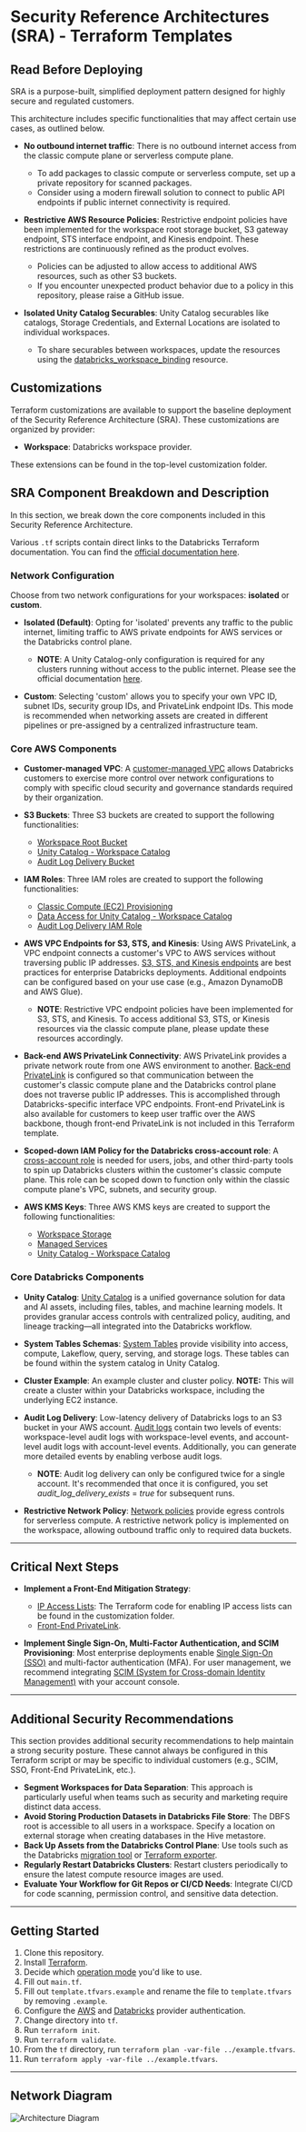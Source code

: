 # Security Reference Architectures (SRA) - Terraform Templates

## Read Before Deploying

SRA is a purpose-built, simplified deployment pattern designed for highly secure and regulated customers.

This architecture includes specific functionalities that may affect certain use cases, as outlined below.

- **No outbound internet traffic**: There is no outbound internet access from the classic compute plane or serverless compute plane.
    - To add packages to classic compute or serverless compute, set up a private repository for scanned packages.
    - Consider using a modern firewall solution to connect to public API endpoints if public internet connectivity is required.

- **Restrictive AWS Resource Policies**: Restrictive endpoint policies have been implemented for the workspace root storage bucket, S3 gateway endpoint, STS interface endpoint, and Kinesis endpoint. These restrictions are continuously refined as the product evolves.
    - Policies can be adjusted to allow access to additional AWS resources, such as other S3 buckets.
    - If you encounter unexpected product behavior due to a policy in this repository, please raise a GitHub issue.

- **Isolated Unity Catalog Securables**: Unity Catalog securables like catalogs, Storage Credentials, and External Locations are isolated to individual workspaces.
    - To share securables between workspaces, update the resources using the [databricks_workspace_binding](https://registry.terraform.io/providers/databricks/databricks/latest/docs/resources/workspace_binding) resource.

## Customizations

Terraform customizations are available to support the baseline deployment of the Security Reference Architecture (SRA). These customizations are organized by provider:

- **Workspace**: Databricks workspace provider.

These extensions can be found in the top-level customization folder.

## SRA Component Breakdown and Description

In this section, we break down the core components included in this Security Reference Architecture.

Various `.tf` scripts contain direct links to the Databricks Terraform documentation. You can find the [official documentation here](https://registry.terraform.io/providers/databricks/databricks/latest/docs).

### Network Configuration

Choose from two network configurations for your workspaces: **isolated** or **custom**.

- **Isolated (Default)**: Opting for 'isolated' prevents any traffic to the public internet, limiting traffic to AWS private endpoints for AWS services or the Databricks control plane.
   - **NOTE**: A Unity Catalog-only configuration is required for any clusters running without access to the public internet. Please see the official documentation [here](https://docs.databricks.com/aws/en/data-governance/unity-catalog/disable-hms).

- **Custom**: Selecting 'custom' allows you to specify your own VPC ID, subnet IDs, security group IDs, and PrivateLink endpoint IDs. This mode is recommended when networking assets are created in different pipelines or pre-assigned by a centralized infrastructure team.

### Core AWS Components

- **Customer-managed VPC**: A [customer-managed VPC](https://docs.databricks.com/administration-guide/cloud-configurations/aws/customer-managed-vpc.html) allows Databricks customers to exercise more control over network configurations to comply with specific cloud security and governance standards required by their organization.

- **S3 Buckets**: Three S3 buckets are created to support the following functionalities:
    - [Workspace Root Bucket](https://docs.databricks.com/en/admin/account-settings-e2/storage.html)
    - [Unity Catalog - Workspace Catalog](https://docs.databricks.com/en/catalogs/create-catalog.html)
    - [Audit Log Delivery Bucket](https://docs.databricks.com/aws/en/admin/account-settings-e2/audit-aws-storage)

- **IAM Roles**: Three IAM roles are created to support the following functionalities:
    - [Classic Compute (EC2) Provisioning](https://docs.databricks.com/en/admin/account-settings-e2/credentials.html)
    - [Data Access for Unity Catalog - Workspace Catalog](https://docs.databricks.com/en/connect/unity-catalog/cloud-storage/storage-credentials.html#step-1-create-an-iam-role)
    - [Audit Log Delivery IAM Role](https://docs.databricks.com/aws/en/admin/account-settings-e2/audit-aws-credentials)

- **AWS VPC Endpoints for S3, STS, and Kinesis**: Using AWS PrivateLink, a VPC endpoint connects a customer's VPC to AWS services without traversing public IP addresses. [S3, STS, and Kinesis endpoints](https://docs.databricks.com/administration-guide/cloud-configurations/aws/privatelink.html#step-5-add-vpc-endpoints-for-other-aws-services-recommended-but-optional) are best practices for enterprise Databricks deployments. Additional endpoints can be configured based on your use case (e.g., Amazon DynamoDB and AWS Glue).
    - **NOTE**: Restrictive VPC endpoint policies have been implemented for S3, STS, and Kinesis. To access additional S3, STS, or Kinesis resources via the classic compute plane, please update these resources accordingly.

- **Back-end AWS PrivateLink Connectivity**: AWS PrivateLink provides a private network route from one AWS environment to another. [Back-end PrivateLink](https://docs.databricks.com/administration-guide/cloud-configurations/aws/privatelink.html#overview) is configured so that communication between the customer's classic compute plane and the Databricks control plane does not traverse public IP addresses. This is accomplished through Databricks-specific interface VPC endpoints. Front-end PrivateLink is also available for customers to keep user traffic over the AWS backbone, though front-end PrivateLink is not included in this Terraform template.

- **Scoped-down IAM Policy for the Databricks cross-account role**: A [cross-account role](https://docs.databricks.com/administration-guide/account-api/iam-role.html) is needed for users, jobs, and other third-party tools to spin up Databricks clusters within the customer's classic compute plane. This role can be scoped down to function only within the classic compute plane's VPC, subnets, and security group.

- **AWS KMS Keys**: Three AWS KMS keys are created to support the following functionalities:
    - [Workspace Storage](https://docs.databricks.com/en/security/keys/customer-managed-keys.html#customer-managed-keys-for-workspace-storage)
    - [Managed Services](https://docs.databricks.com/en/security/keys/customer-managed-keys.html#customer-managed-keys-for-managed-services)
    - [Unity Catalog - Workspace Catalog](https://docs.databricks.com/en/connect/unity-catalog/cloud-storage/manage-external-locations.html#configure-an-encryption-algorithm-on-an-external-location)

### Core Databricks Components

- **Unity Catalog**: [Unity Catalog](https://docs.databricks.com/data-governance/unity-catalog/index.html) is a unified governance solution for data and AI assets, including files, tables, and machine learning models. It provides granular access controls with centralized policy, auditing, and lineage tracking—all integrated into the Databricks workflow.

- **System Tables Schemas**: [System Tables](https://docs.databricks.com/en/admin/system-tables/index.html) provide visibility into access, compute, Lakeflow, query, serving, and storage logs. These tables can be found within the system catalog in Unity Catalog.

- **Cluster Example**: An example cluster and cluster policy. **NOTE:** This will create a cluster within your Databricks workspace, including the underlying EC2 instance.

- **Audit Log Delivery**: Low-latency delivery of Databricks logs to an S3 bucket in your AWS account. [Audit logs](https://docs.databricks.com/aws/en/admin/account-settings/audit-log-delivery) contain two levels of events: workspace-level audit logs with workspace-level events, and account-level audit logs with account-level events. Additionally, you can generate more detailed events by enabling verbose audit logs. 
   - **NOTE**: Audit log delivery can only be configured twice for a single account. It's recommended that once it is configured, you set *audit_log_delivery_exists* = *true* for subsequent runs.

- **Restrictive Network Policy**: [Network policies](https://docs.databricks.com/aws/en/security/network/serverless-network-security/manage-network-policies) provide egress controls for serverless compute. A restrictive network policy is implemented on the workspace, allowing outbound traffic only to required data buckets.

---

## Critical Next Steps

- **Implement a Front-End Mitigation Strategy**:
    - [IP Access Lists](https://docs.databricks.com/en/security/network/front-end/ip-access-list.html): The Terraform code for enabling IP access lists can be found in the customization folder.
    - [Front-End PrivateLink](https://docs.databricks.com/en/security/network/classic/privatelink.html#step-5-configure-internal-dns-to-redirect-user-requests-to-the-web-application-front-end).

- **Implement Single Sign-On, Multi-Factor Authentication, and SCIM Provisioning**: Most enterprise deployments enable [Single Sign-On (SSO)](https://docs.databricks.com/administration-guide/users-groups/single-sign-on/index.html) and multi-factor authentication (MFA). For user management, we recommend integrating [SCIM (System for Cross-domain Identity Management)](https://docs.databricks.com/dev-tools/api/latest/scim/index.html) with your account console.

---

## Additional Security Recommendations

This section provides additional security recommendations to help maintain a strong security posture. These cannot always be configured in this Terraform script or may be specific to individual customers (e.g., SCIM, SSO, Front-End PrivateLink, etc.).

- **Segment Workspaces for Data Separation**: This approach is particularly useful when teams such as security and marketing require distinct data access.
- **Avoid Storing Production Datasets in Databricks File Store**: The DBFS root is accessible to all users in a workspace. Specify a location on external storage when creating databases in the Hive metastore.
- **Back Up Assets from the Databricks Control Plane**: Use tools such as the Databricks [migration tool](https://github.com/databrickslabs/migrate) or [Terraform exporter](https://registry.terraform.io/providers/databricks/databricks/latest/docs/guides/experimental-exporter).
- **Regularly Restart Databricks Clusters**: Restart clusters periodically to ensure the latest compute resource images are used.
- **Evaluate Your Workflow for Git Repos or CI/CD Needs**: Integrate CI/CD for code scanning, permission control, and sensitive data detection.

---

## Getting Started

1. Clone this repository.
2. Install [Terraform](https://developer.hashicorp.com/terraform/downloads).
3. Decide which [operation mode](https://github.com/databricks/terraform-databricks-sra/tree/main/aws/tf#operation-mode) you'd like to use.
4. Fill out `main.tf`.
5. Fill out `template.tfvars.example` and rename the file to `template.tfvars` by removing `.example`.
6. Configure the [AWS](https://registry.terraform.io/providers/hashicorp/aws/latest/docs#authentication-and-configuration) and [Databricks](https://registry.terraform.io/providers/databricks/databricks/latest/docs#authentication) provider authentication.
7. Change directory into `tf`.
8. Run `terraform init`.
9. Run `terraform validate`.
10. From the `tf` directory, run `terraform plan -var-file ../example.tfvars`.
11. Run `terraform apply -var-file ../example.tfvars`.

---

## Network Diagram

![Architecture Diagram](https://github.com/databricks/terraform-databricks-sra/blob/main/aws/img/Isolated%20-%20Network%20Topology.png)